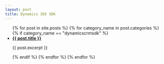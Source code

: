 ```yaml
---
layout: post
title: Dynamics 365 SDK
---
```


<ul>
{% for post in site.posts %}
  {% for category_name in post.categories %}
    {% if category_name == "dynamicscrmsdk" %}
      <li>
        <b><a href="{{ post.url }}">{{ post.title }}</a></b>
        <p>{{ post.excerpt }}</p>
    </li>
    {% endif %}
  {% endfor %}
{% endfor %}
</ul>
